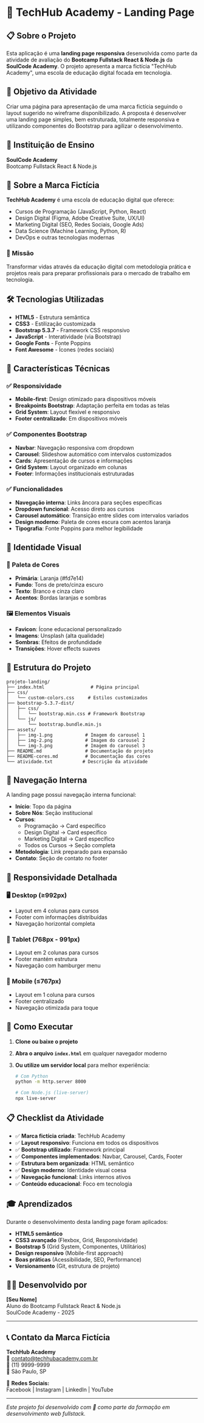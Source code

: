 # 🚀 TechHub Academy - Landing Page

## 📋 Sobre o Projeto

Esta aplicação é uma **landing page responsiva** desenvolvida como parte da atividade de avaliação do **Bootcamp Fullstack React & Node.js** da **SoulCode Academy**. O projeto apresenta a marca fictícia "TechHub Academy", uma escola de educação digital focada em tecnologia.

## 🎯 Objetivo da Atividade

Criar uma página para apresentação de uma marca fictícia seguindo o layout sugerido no wireframe disponibilizado. A proposta é desenvolver uma landing page simples, bem estruturada, totalmente responsiva e utilizando componentes do Bootstrap para agilizar o desenvolvimento.

## 🏫 Instituição de Ensino

**SoulCode Academy**  
Bootcamp Fullstack React & Node.js

## 🎨 Sobre a Marca Fictícia

**TechHub Academy** é uma escola de educação digital que oferece:

-   Cursos de Programação (JavaScript, Python, React)
-   Design Digital (Figma, Adobe Creative Suite, UX/UI)
-   Marketing Digital (SEO, Redes Sociais, Google Ads)
-   Data Science (Machine Learning, Python, R)
-   DevOps e outras tecnologias modernas

### 🎯 Missão

Transformar vidas através da educação digital com metodologia prática e projetos reais para preparar profissionais para o mercado de trabalho em tecnologia.

## 🛠️ Tecnologias Utilizadas

-   **HTML5** - Estrutura semântica
-   **CSS3** - Estilização customizada
-   **Bootstrap 5.3.7** - Framework CSS responsivo
-   **JavaScript** - Interatividade (via Bootstrap)
-   **Google Fonts** - Fonte Poppins
-   **Font Awesome** - Ícones (redes sociais)

## 📱 Características Técnicas

### ✅ Responsividade

-   **Mobile-first**: Design otimizado para dispositivos móveis
-   **Breakpoints Bootstrap**: Adaptação perfeita em todas as telas
-   **Grid System**: Layout flexível e responsivo
-   **Footer centralizado**: Em dispositivos móveis

### ✅ Componentes Bootstrap

-   **Navbar**: Navegação responsiva com dropdown
-   **Carousel**: Slideshow automático com intervalos customizados
-   **Cards**: Apresentação de cursos e informações
-   **Grid System**: Layout organizado em colunas
-   **Footer**: Informações institucionais estruturadas

### ✅ Funcionalidades

-   **Navegação interna**: Links âncora para seções específicas
-   **Dropdown funcional**: Acesso direto aos cursos
-   **Carousel automático**: Transição entre slides com intervalos variados
-   **Design moderno**: Paleta de cores escura com acentos laranja
-   **Tipografia**: Fonte Poppins para melhor legibilidade

## 🎨 Identidade Visual

### 🎨 Paleta de Cores

-   **Primária**: Laranja (#fd7e14)
-   **Fundo**: Tons de preto/cinza escuro
-   **Texto**: Branco e cinza claro
-   **Acentos**: Bordas laranjas e sombras

### 🖼️ Elementos Visuais

-   **Favicon**: Ícone educacional personalizado
-   **Imagens**: Unsplash (alta qualidade)
-   **Sombras**: Efeitos de profundidade
-   **Transições**: Hover effects suaves

## 📂 Estrutura do Projeto

```
projeto-landing/
├── index.html                 # Página principal
├── css/
│   └── custom-colors.css     # Estilos customizados
├── bootstrap-5.3.7-dist/
│   ├── css/
│   │   └── bootstrap.min.css # Framework Bootstrap
│   └── js/
│       └── bootstrap.bundle.min.js
├── assets/
│   ├── img-1.png            # Imagem do carousel 1
│   ├── img-2.png            # Imagem do carousel 2
│   └── img-3.png            # Imagem do carousel 3
├── README.md                # Documentação do projeto
├── README-cores.md          # Documentação das cores
└── atividade.txt           # Descrição da atividade
```

## 🔗 Navegação Interna

A landing page possui navegação interna funcional:

-   **Início**: Topo da página
-   **Sobre Nós**: Seção institucional
-   **Cursos**:
    -   Programação → Card específico
    -   Design Digital → Card específico
    -   Marketing Digital → Card específico
    -   Todos os Cursos → Seção completa
-   **Metodologia**: Link preparado para expansão
-   **Contato**: Seção de contato no footer

## 📱 Responsividade Detalhada

### 🖥️ Desktop (≥992px)

-   Layout em 4 colunas para cursos
-   Footer com informações distribuídas
-   Navegação horizontal completa

### 📱 Tablet (768px - 991px)

-   Layout em 2 colunas para cursos
-   Footer mantém estrutura
-   Navegação com hamburger menu

### 📱 Mobile (≤767px)

-   Layout em 1 coluna para cursos
-   Footer centralizado
-   Navegação otimizada para toque

## 🚀 Como Executar

1. **Clone ou baixe o projeto**
2. **Abra o arquivo `index.html`** em qualquer navegador moderno
3. **Ou utilize um servidor local** para melhor experiência:

    ```bash
    # Com Python
    python -m http.server 8000

    # Com Node.js (live-server)
    npx live-server
    ```

## 📋 Checklist da Atividade

-   ✅ **Marca fictícia criada**: TechHub Academy
-   ✅ **Layout responsivo**: Funciona em todos os dispositivos
-   ✅ **Bootstrap utilizado**: Framework principal
-   ✅ **Componentes implementados**: Navbar, Carousel, Cards, Footer
-   ✅ **Estrutura bem organizada**: HTML semântico
-   ✅ **Design moderno**: Identidade visual coesa
-   ✅ **Navegação funcional**: Links internos ativos
-   ✅ **Conteúdo educacional**: Foco em tecnologia

## 🎓 Aprendizados

Durante o desenvolvimento desta landing page foram aplicados:

-   **HTML5 semântico**
-   **CSS3 avançado** (Flexbox, Grid, Responsividade)
-   **Bootstrap 5** (Grid System, Componentes, Utilitários)
-   **Design responsivo** (Mobile-first approach)
-   **Boas práticas** (Acessibilidade, SEO, Performance)
-   **Versionamento** (Git, estrutura de projeto)

## 👨‍🎓 Desenvolvido por

**[Seu Nome]**  
Aluno do Bootcamp Fullstack React & Node.js  
SoulCode Academy - 2025

---

## 📞 Contato da Marca Fictícia

**TechHub Academy**  
📧 contato@techhubacademy.com.br  
📱 (11) 9999-9999  
📍 São Paulo, SP

🔗 **Redes Sociais:**  
Facebook | Instagram | LinkedIn | YouTube

---

_Este projeto foi desenvolvido com 💙 como parte da formação em desenvolvimento web fullstack._
